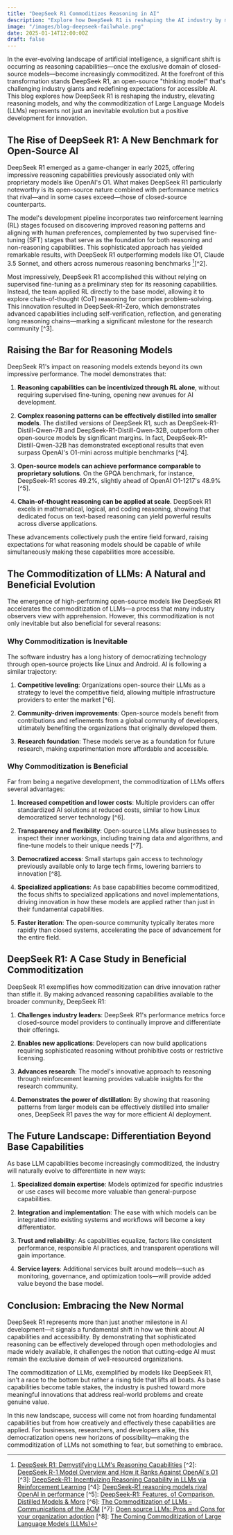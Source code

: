 ```yaml
---
title: "DeepSeek R1 Commoditizes Reasoning in AI"
description: "Explore how DeepSeek R1 is reshaping the AI industry by making advanced reasoning capabilities accessible through open-source innovation."
image: "/images/blog-deepseek-failwhale.png"
date: 2025-01-14T12:00:00Z
draft: false
---
```


In the ever-evolving landscape of artificial intelligence, a significant shift is occurring as reasoning capabilities—once the exclusive domain of closed-source models—become increasingly commoditized. At the forefront of this transformation stands DeepSeek R1, an open-source "thinking model" that's challenging industry giants and redefining expectations for accessible AI. This blog explores how DeepSeek R1 is reshaping the industry, elevating reasoning models, and why the commoditization of Large Language Models (LLMs) represents not just an inevitable evolution but a positive development for innovation.

## The Rise of DeepSeek R1: A New Benchmark for Open-Source AI

DeepSeek R1 emerged as a game-changer in early 2025, offering impressive reasoning capabilities previously associated only with proprietary models like OpenAI's O1. What makes DeepSeek R1 particularly noteworthy is its open-source nature combined with performance metrics that rival—and in some cases exceed—those of closed-source counterparts.

The model's development pipeline incorporates two reinforcement learning (RL) stages focused on discovering improved reasoning patterns and aligning with human preferences, complemented by two supervised fine-tuning (SFT) stages that serve as the foundation for both reasoning and non-reasoning capabilities. This sophisticated approach has yielded remarkable results, with DeepSeek R1 outperforming models like O1, Claude 3.5 Sonnet, and others across numerous reasoning benchmarks [^1][^2].

Most impressively, DeepSeek R1 accomplished this without relying on supervised fine-tuning as a preliminary step for its reasoning capabilities. Instead, the team applied RL directly to the base model, allowing it to explore chain-of-thought (CoT) reasoning for complex problem-solving. This innovation resulted in DeepSeek-R1-Zero, which demonstrates advanced capabilities including self-verification, reflection, and generating long reasoning chains—marking a significant milestone for the research community [^3].

## Raising the Bar for Reasoning Models

DeepSeek R1's impact on reasoning models extends beyond its own impressive performance. The model demonstrates that:

1. **Reasoning capabilities can be incentivized through RL alone**, without requiring supervised fine-tuning, opening new avenues for AI development.
    
2. **Complex reasoning patterns can be effectively distilled into smaller models**. The distilled versions of DeepSeek R1, such as DeepSeek-R1-Distill-Qwen-7B and DeepSeek-R1-Distill-Qwen-32B, outperform other open-source models by significant margins. In fact, DeepSeek-R1-Distill-Qwen-32B has demonstrated exceptional results that even surpass OpenAI's O1-mini across multiple benchmarks [^4].
    
3. **Open-source models can achieve performance comparable to proprietary solutions**. On the GPQA benchmark, for instance, DeepSeek-R1 scores 49.2%, slightly ahead of OpenAI O1-1217's 48.9% [^5].
    
4. **Chain-of-thought reasoning can be applied at scale**. DeepSeek R1 excels in mathematical, logical, and coding reasoning, showing that dedicated focus on text-based reasoning can yield powerful results across diverse applications.
    

These advancements collectively push the entire field forward, raising expectations for what reasoning models should be capable of while simultaneously making these capabilities more accessible.

## The Commoditization of LLMs: A Natural and Beneficial Evolution

The emergence of high-performing open-source models like DeepSeek R1 accelerates the commoditization of LLMs—a process that many industry observers view with apprehension. However, this commoditization is not only inevitable but also beneficial for several reasons:

### Why Commoditization is Inevitable

The software industry has a long history of democratizing technology through open-source projects like Linux and Android. AI is following a similar trajectory:

1. **Competitive leveling**: Organizations open-source their LLMs as a strategy to level the competitive field, allowing multiple infrastructure providers to enter the market [^6].
    
2. **Community-driven improvements**: Open-source models benefit from contributions and refinements from a global community of developers, ultimately benefiting the organizations that originally developed them.
    
3. **Research foundation**: These models serve as a foundation for future research, making experimentation more affordable and accessible.
    

### Why Commoditization is Beneficial

Far from being a negative development, the commoditization of LLMs offers several advantages:

1. **Increased competition and lower costs**: Multiple providers can offer standardized AI solutions at reduced costs, similar to how Linux democratized server technology [^6].
    
2. **Transparency and flexibility**: Open-source LLMs allow businesses to inspect their inner workings, including training data and algorithms, and fine-tune models to their unique needs [^7].
    
3. **Democratized access**: Small startups gain access to technology previously available only to large tech firms, lowering barriers to innovation [^8].
    
4. **Specialized applications**: As base capabilities become commoditized, the focus shifts to specialized applications and novel implementations, driving innovation in how these models are applied rather than just in their fundamental capabilities.
    
5. **Faster iteration**: The open-source community typically iterates more rapidly than closed systems, accelerating the pace of advancement for the entire field.
    

## DeepSeek R1: A Case Study in Beneficial Commoditization

DeepSeek R1 exemplifies how commoditization can drive innovation rather than stifle it. By making advanced reasoning capabilities available to the broader community, DeepSeek R1:

1. **Challenges industry leaders**: DeepSeek R1's performance metrics force closed-source model providers to continually improve and differentiate their offerings.
    
2. **Enables new applications**: Developers can now build applications requiring sophisticated reasoning without prohibitive costs or restrictive licensing.
    
3. **Advances research**: The model's innovative approach to reasoning through reinforcement learning provides valuable insights for the research community.
    
4. **Demonstrates the power of distillation**: By showing that reasoning patterns from larger models can be effectively distilled into smaller ones, DeepSeek R1 paves the way for more efficient AI deployment.
    

## The Future Landscape: Differentiation Beyond Base Capabilities

As base LLM capabilities become increasingly commoditized, the industry will naturally evolve to differentiate in new ways:

1. **Specialized domain expertise**: Models optimized for specific industries or use cases will become more valuable than general-purpose capabilities.
    
2. **Integration and implementation**: The ease with which models can be integrated into existing systems and workflows will become a key differentiator.
    
3. **Trust and reliability**: As capabilities equalize, factors like consistent performance, responsible AI practices, and transparent operations will gain importance.
    
4. **Service layers**: Additional services built around models—such as monitoring, governance, and optimization tools—will provide added value beyond the base model.
    

## Conclusion: Embracing the New Normal

DeepSeek R1 represents more than just another milestone in AI development—it signals a fundamental shift in how we think about AI capabilities and accessibility. By demonstrating that sophisticated reasoning can be effectively developed through open methodologies and made widely available, it challenges the notion that cutting-edge AI must remain the exclusive domain of well-resourced organizations.

The commoditization of LLMs, exemplified by models like DeepSeek R1, isn't a race to the bottom but rather a rising tide that lifts all boats. As base capabilities become table stakes, the industry is pushed toward more meaningful innovations that address real-world problems and create genuine value.

In this new landscape, success will come not from hoarding fundamental capabilities but from how creatively and effectively these capabilities are applied. For businesses, researchers, and developers alike, this democratization opens new horizons of possibility—making the commoditization of LLMs not something to fear, but something to embrace.

[^1]: [DeepSeek R1: Demystifying LLM's Reasoning Capabilities](https://medium.com/alan/deepseek-r1-demystifying-llms-reasoning-capabilities-f6332154349b) [^2]: [DeepSeek R-1 Model Overview and How it Ranks Against OpenAI's O1](https://www.prompthub.us/blog/deepseek-r-1-model-overview-and-how-it-ranks-against-openais-o1) [^3]: [DeepSeek-R1: Incentivizing Reasoning Capability in LLMs via Reinforcement Learning](https://arxiv.org/pdf/2501.12948) [^4]: [DeepSeek-R1 reasoning models rival OpenAI in performance](https://www.artificialintelligence-news.com/news/deepseek-r1-reasoning-models-rival-openai-in-performance/) [^5]: [DeepSeek-R1: Features, o1 Comparison, Distilled Models & More](https://www.datacamp.com/blog/deepseek-r1) [^6]: [The Commoditization of LLMs - Communications of the ACM](https://cacm.acm.org/blogcacm/the-commoditization-of-llms/) [^7]: [Open source LLMs: Pros and Cons for your organization adoption](https://www.searchunify.com/blog/open-source-llms-pros-and-cons-for-your-organization-adoption/) [^8]: [The Coming Commoditization of Large Language Models (LLMs)](https://www.personal.ai/pi-ai/the-coming-commoditization-of-large-language-models)